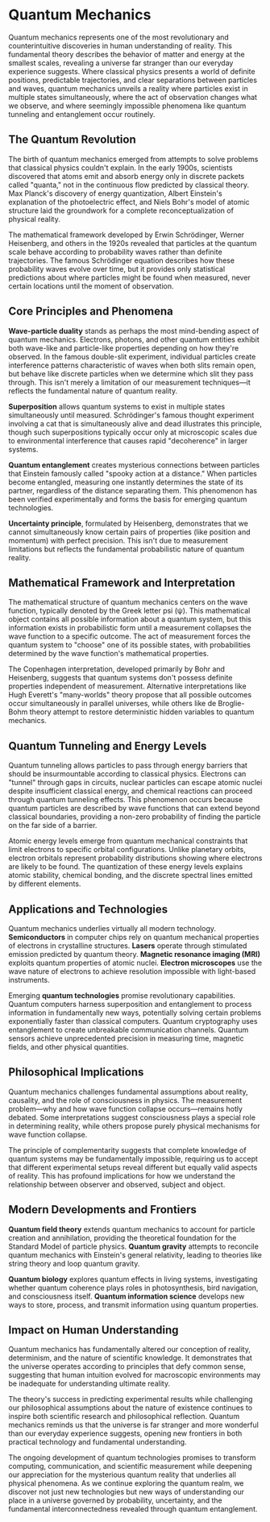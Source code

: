 # Quantum Mechanics

Quantum mechanics represents one of the most revolutionary and counterintuitive discoveries in human understanding of reality. This fundamental theory describes the behavior of matter and energy at the smallest scales, revealing a universe far stranger than our everyday experience suggests. Where classical physics presents a world of definite positions, predictable trajectories, and clear separations between particles and waves, quantum mechanics unveils a reality where particles exist in multiple states simultaneously, where the act of observation changes what we observe, and where seemingly impossible phenomena like quantum tunneling and entanglement occur routinely.

## The Quantum Revolution

The birth of quantum mechanics emerged from attempts to solve problems that classical physics couldn't explain. In the early 1900s, scientists discovered that atoms emit and absorb energy only in discrete packets called "quanta," not in the continuous flow predicted by classical theory. Max Planck's discovery of energy quantization, Albert Einstein's explanation of the photoelectric effect, and Niels Bohr's model of atomic structure laid the groundwork for a complete reconceptualization of physical reality.

The mathematical framework developed by Erwin Schrödinger, Werner Heisenberg, and others in the 1920s revealed that particles at the quantum scale behave according to probability waves rather than definite trajectories. The famous Schrödinger equation describes how these probability waves evolve over time, but it provides only statistical predictions about where particles might be found when measured, never certain locations until the moment of observation.

## Core Principles and Phenomena

**Wave-particle duality** stands as perhaps the most mind-bending aspect of quantum mechanics. Electrons, photons, and other quantum entities exhibit both wave-like and particle-like properties depending on how they're observed. In the famous double-slit experiment, individual particles create interference patterns characteristic of waves when both slits remain open, but behave like discrete particles when we determine which slit they pass through. This isn't merely a limitation of our measurement techniques—it reflects the fundamental nature of quantum reality.

**Superposition** allows quantum systems to exist in multiple states simultaneously until measured. Schrödinger's famous thought experiment involving a cat that is simultaneously alive and dead illustrates this principle, though such superpositions typically occur only at microscopic scales due to environmental interference that causes rapid "decoherence" in larger systems.

**Quantum entanglement** creates mysterious connections between particles that Einstein famously called "spooky action at a distance." When particles become entangled, measuring one instantly determines the state of its partner, regardless of the distance separating them. This phenomenon has been verified experimentally and forms the basis for emerging quantum technologies.

**Uncertainty principle**, formulated by Heisenberg, demonstrates that we cannot simultaneously know certain pairs of properties (like position and momentum) with perfect precision. This isn't due to measurement limitations but reflects the fundamental probabilistic nature of quantum reality.

## Mathematical Framework and Interpretation

The mathematical structure of quantum mechanics centers on the wave function, typically denoted by the Greek letter psi (ψ). This mathematical object contains all possible information about a quantum system, but this information exists in probabilistic form until a measurement collapses the wave function to a specific outcome. The act of measurement forces the quantum system to "choose" one of its possible states, with probabilities determined by the wave function's mathematical properties.

The Copenhagen interpretation, developed primarily by Bohr and Heisenberg, suggests that quantum systems don't possess definite properties independent of measurement. Alternative interpretations like Hugh Everett's "many-worlds" theory propose that all possible outcomes occur simultaneously in parallel universes, while others like de Broglie-Bohm theory attempt to restore deterministic hidden variables to quantum mechanics.

## Quantum Tunneling and Energy Levels

Quantum tunneling allows particles to pass through energy barriers that should be insurmountable according to classical physics. Electrons can "tunnel" through gaps in circuits, nuclear particles can escape atomic nuclei despite insufficient classical energy, and chemical reactions can proceed through quantum tunneling effects. This phenomenon occurs because quantum particles are described by wave functions that can extend beyond classical boundaries, providing a non-zero probability of finding the particle on the far side of a barrier.

Atomic energy levels emerge from quantum mechanical constraints that limit electrons to specific orbital configurations. Unlike planetary orbits, electron orbitals represent probability distributions showing where electrons are likely to be found. The quantization of these energy levels explains atomic stability, chemical bonding, and the discrete spectral lines emitted by different elements.

## Applications and Technologies

Quantum mechanics underlies virtually all modern technology. **Semiconductors** in computer chips rely on quantum mechanical properties of electrons in crystalline structures. **Lasers** operate through stimulated emission predicted by quantum theory. **Magnetic resonance imaging (MRI)** exploits quantum properties of atomic nuclei. **Electron microscopes** use the wave nature of electrons to achieve resolution impossible with light-based instruments.

Emerging **quantum technologies** promise revolutionary capabilities. Quantum computers harness superposition and entanglement to process information in fundamentally new ways, potentially solving certain problems exponentially faster than classical computers. Quantum cryptography uses entanglement to create unbreakable communication channels. Quantum sensors achieve unprecedented precision in measuring time, magnetic fields, and other physical quantities.

## Philosophical Implications

Quantum mechanics challenges fundamental assumptions about reality, causality, and the role of consciousness in physics. The measurement problem—why and how wave function collapse occurs—remains hotly debated. Some interpretations suggest consciousness plays a special role in determining reality, while others propose purely physical mechanisms for wave function collapse.

The principle of complementarity suggests that complete knowledge of quantum systems may be fundamentally impossible, requiring us to accept that different experimental setups reveal different but equally valid aspects of reality. This has profound implications for how we understand the relationship between observer and observed, subject and object.

## Modern Developments and Frontiers

**Quantum field theory** extends quantum mechanics to account for particle creation and annihilation, providing the theoretical foundation for the Standard Model of particle physics. **Quantum gravity** attempts to reconcile quantum mechanics with Einstein's general relativity, leading to theories like string theory and loop quantum gravity.

**Quantum biology** explores quantum effects in living systems, investigating whether quantum coherence plays roles in photosynthesis, bird navigation, and consciousness itself. **Quantum information science** develops new ways to store, process, and transmit information using quantum properties.

## Impact on Human Understanding

Quantum mechanics has fundamentally altered our conception of reality, determinism, and the nature of scientific knowledge. It demonstrates that the universe operates according to principles that defy common sense, suggesting that human intuition evolved for macroscopic environments may be inadequate for understanding ultimate reality.

The theory's success in predicting experimental results while challenging our philosophical assumptions about the nature of existence continues to inspire both scientific research and philosophical reflection. Quantum mechanics reminds us that the universe is far stranger and more wonderful than our everyday experience suggests, opening new frontiers in both practical technology and fundamental understanding.

The ongoing development of quantum technologies promises to transform computing, communication, and scientific measurement while deepening our appreciation for the mysterious quantum reality that underlies all physical phenomena. As we continue exploring the quantum realm, we discover not just new technologies but new ways of understanding our place in a universe governed by probability, uncertainty, and the fundamental interconnectedness revealed through quantum entanglement.